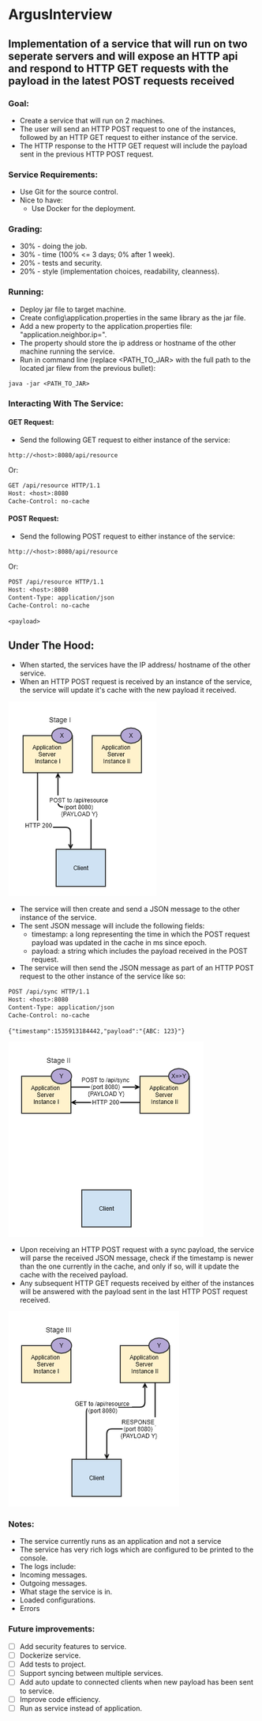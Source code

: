 # ArgusInterview

## Implementation of a service that will run on two seperate servers and will expose an HTTP api and respond to HTTP GET requests with the payload in the latest POST requests received

### Goal:
* Create a service that will run on 2 machines. 
* The user will send an HTTP POST request to one of the instances, followed by an HTTP GET request to either instance of the service. 
* The HTTP response to the HTTP GET request will include the payload sent in the previous HTTP POST request.

### Service Requirements:
* Use Git for the source control.
* Nice to have: 
  * Use Docker for the deployment.

### Grading:
* 30% - doing the job.
* 30% - time (100% <= 3 days; 0% after 1 week).
* 20% - tests and security.
* 20% - style (implementation choices, readability, cleanness).

### Running:
* Deploy jar file to target machine.
* Create config\application.properties in the same library as the jar file.
* Add a new property to the application.properties file: "application.neighbor.ip=<other host>".
* The property should store the ip address or hostname of the other machine running the service.
* Run in command line (replace <PATH_TO_JAR> with the full path to the located jar filew from the previous bullet):
```
java -jar <PATH_TO_JAR>
```

### Interacting With The Service:
#### GET Request:
* Send the following GET request to either instance of the service:
```
http://<host>:8080/api/resource
```
Or:
```
GET /api/resource HTTP/1.1
Host: <host>:8080
Cache-Control: no-cache
```
#### POST Request:
* Send the following POST request to either instance of the service:
```
http://<host>:8080/api/resource
```
Or:
```
POST /api/resource HTTP/1.1
Host: <host>:8080
Content-Type: application/json
Cache-Control: no-cache

<payload>
```

## Under The Hood:
* When started, the services have the IP address/ hostname of the other service.
* When an HTTP POST request is received by an instance of the service, the service will update it's cache with the new payload it received.

![Stage 1](stage1.png?raw=true "Stage 1")

* The service will then create and send a JSON message to the other instance of the service.
* The sent JSON message will include the following fields:
  * timestamp: a long representing the time in which the POST request payload was updated in the cache in ms since epoch.
  * payload: a string which includes the payload received in the POST request.
* The service will then send the JSON message as part of an HTTP POST request to the other instance of the service like so:
```
POST /api/sync HTTP/1.1
Host: <host>:8080
Content-Type: application/json
Cache-Control: no-cache

{"timestamp":1535913184442,"payload":"{ABC: 123}"}
```
![Stage 2](stage2.png?raw=true "Stage 2")

* Upon receiving an HTTP POST request with a sync payload, the service will parse the received JSON message, check if the timestamp is newer than the one currently in the cache, and only if so, will it update the cache with the received payload.
* Any subsequent HTTP GET requests received by either of the instances will be answered with the payload sent in the last HTTP POST request received.

![Stage 3](stage3.png?raw=true "Stage 3")

### Notes:
* The service currently runs as an application and not a service 
* The service has very rich logs which are configured to be printed to the console.
* The logs include:
 * Incoming messages.
 * Outgoing messages.
 * What stage the service is in.
 * Loaded configurations.
 * Errors
 
### Future improvements:
- [ ] Add security features to service.
- [ ] Dockerize service.
- [ ] Add tests to project.
- [ ] Support syncing between multiple services.
- [ ] Add auto update to connected clients when new payload has been sent to service.
- [ ] Improve code efficiency.
- [ ] Run as service instead of application.
